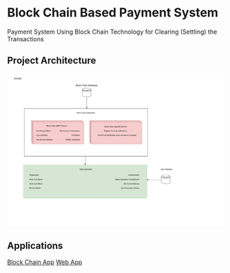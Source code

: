 [Project_Architecture]: ./Project_Architecture.png "Logo Title Text 2"

# Block Chain Based Payment System
Payment System Using Block Chain Technology for Clearing (Settling) the Transactions

## Project Architecture
![Project Architecture][Project_Architecture]

## Applications
[Block Chain App](../Block%20Chain%20App/README.md)
[Web App](../Web%20App/README.md)
